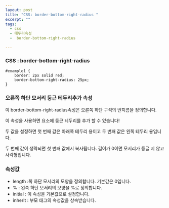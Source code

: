 ```yaml
---
layout: post
title: "CSS: border-bottom-right-radius "
excerpt: ""
tags: 
  - css
  - 태두리속성
  -  border-bottom-right-radius 
  
---
```



### CSS : border-bottom-right-radius 
```
#example1 {
    border: 2px solid red;
    border-bottom-right-radius: 25px;
}
```
### 오른쪽 하단 모서리 둥근 테두리추가 속성

 이 border-bottom-right-radius속성은 오른쪽 하단 구석의 반지름을 정의합니다.
 
이 속성을 사용하면 요소에 둥근 테두리를 추가 할 수 있습니다!

 두 값을 설정하면 첫 번째 값은 아래쪽 테두리 용이고 두 번째 값은 왼쪽 테두리 용입니다.
 
 두 번째 값이 생략되면 첫 번째 값에서 복사됩니다. 길이가 0이면 모서리가 둥글 지 않고 사각형입니다.

### 속성값

- length :쪽 하단 모서리의 모양을 정의합니다. 기본값은 0입니다.
- % : 왼쪽 하단 모서리의 모양을 %로 정의합니다.		
- initial : 이 속성을 기본값으로 설정합니다.
- inherit : 부모 태그의 속성값을 상속받습니다.
